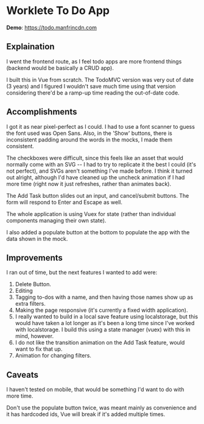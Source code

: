 # Worklete To Do App

**Demo**: https://todo.manfrincdn.com

## Explaination
I went the frontend route, as I feel todo apps are more frontend things (backend would be basically a CRUD app).

I built this in Vue from scratch. The TodoMVC version was very out of date (3 years) and I figured I wouldn't save much time using that version considering there'd be a ramp-up time reading the out-of-date code. 

## Accomplishments
I got it as near pixel-perfect as I could. I had to use a font scanner to guess the font used was Open Sans. Also, in the 'Show' buttons, there is inconsistent padding around the words in the mocks, I made them consistent. 

The checkboxes were difficult, since this feels like an asset that would normally come with an SVG -- I had to try to replicate it the best I could (it's not perfect), and SVGs aren't something I've made before. I think it turned out alright, although I'd have cleaned up the uncheck animation if I had more time (right now it just refreshes, rather than animates back).

The Add Task button slides out an input, and cancel/submit buttons. The form will respond to Enter and Escape as well. 

The whole application is using Vuex for state (rather than individual components managing their own state). 

I also added a populate button at the bottom to populate the app with the data shown in the mock. 

## Improvements
I ran out of time, but the next features I wanted to add were:
  1. Delete Button.
  2. Editing
  3. Tagging to-dos with a name, and then having those names show up as extra filters. 
  4. Making the page responsive (it's currently a fixed width application).
  5. I really wanted to build in a local save feature using localstorage, but this would have taken a lot longer as it's been a long time since I've worked with localstorage. I build this using a state manager (vuex) with this in mind, however. 
  6. I do not like the transition animation on the Add Task feature, would want to fix that up. 
  7. Animation for changing filters. 

## Caveats
I haven't tested on mobile, that would be something I'd want to do with more time. 

Don't use the populate button twice, was meant mainly as convenience and it has hardcoded ids, Vue will break if it's added multiple times. 